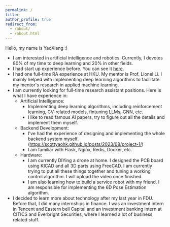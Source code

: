 ```yaml
---
permalink: /
title: 
author_profile: true
redirect_from: 
  - /about/
  - /about.html
---
```


Hello, my name is YaoXiang :)

- I am interested in artificial intelligence and robotics. Currently, I devotes 80% of my time to deep learning and 20% in other fields. 
- I had start up experience before. You can see it [here](https://scottyaohk.github.io/posts/2023/08/project-1/).
- I had one full-time RA experience at HKU. My mentor is Prof. Lionel Li. I mainly helped with implementing deep learning algorithms to facilitate my mentor's research in applied machine learning.
- I am currently looking for full-time research assistant positions. Here is what I have experience in:
  - Artificial Intelligence:
    - Implementing deep learning algorithms, including reinforcement learning, CV-related models, fintuning LLMs, GNN, etc.
    - I like to read famous AI papers, try to figure out all the details and implement them myself.
  - Backend Development:
    - I've had the experience of designing and implementing the whole backend system myself. (https://scottyaohk.github.io/posts/2023/08/project-1/)
    - I am familiar with Flask, Nginx, Redis, Docker, etc.
  - Hardware:
    - I am currently DIYing a drone at home. I designed the PCB board using KICAD and all 3D parts using FreeCAD. I am currently trying to put all these things together and tuning a working control algorithm. I will upload the video once finished.
    - I am also learning how to build a service robot with my friend. I am responsible for implementing the 6D Pose Estimation algorithm.
- I decided to learn more about technology after my last year in FDU. Before that, I did many internships in finance. I was an investment intern in Tencent and Eastern bell Capital and an investment banking intern at CITICS and Everbright Securities, where I learned a lot of business related stuff.
